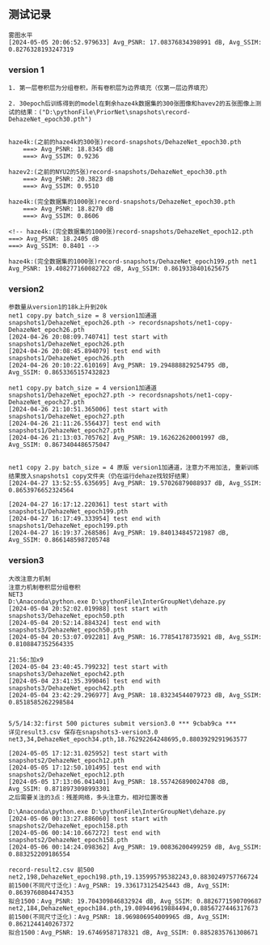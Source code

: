 ## 测试记录
    雾图水平
    [2024-05-05 20:06:52.979633] Avg_PSNR: 17.08376834398991 dB, Avg_SSIM: 0.8276328193247319
### version 1

    1. 第一层卷积层为分组卷积，所有卷积层为边界填充（仅第一层边界填充）

    2. 30epoch后训练得到的model在剩余haze4k数据集的300张图像和havev2的五张图像上测试的结果：("D:\pythonFile\PriorNet\snapshots\record-DehazeNet_epoch30.pth")


    haze4k:(之前的haze4k的300张)record-snapshots/DehazeNet_epoch30.pth
        ===> Avg_PSNR: 18.8345 dB 
        ===> Avg_SSIM: 0.9236 
    
    hazev2:(之前的NYU2的5张)record-snapshots/DehazeNet_epoch30.pth
        ===> Avg_PSNR: 20.3823 dB
        ===> Avg_SSIM: 0.9510
        
    haze4k:(完全数据集的1000张)record-snapshots/DehazeNet_epoch30.pth
        ===> Avg_PSNR: 18.8270 dB 
        ===> Avg_SSIM: 0.8606 

    <!-- haze4k:(完全数据集的1000张)record-snapshots/DehazeNet_epoch12.pth
    ===> Avg_PSNR: 18.2405 dB 
    ===> Avg_SSIM: 0.8401 -->

    haze4k:(完全数据集的1000张)record-snapshots/DehazeNet_epoch199.pth net1
    Avg_PSNR: 19.408277160082722 dB, Avg_SSIM: 0.8619338401625675


### version2
    参数量从version1的18k上升到20k
    net1 copy.py batch_size = 8 version1加通道
    snapshots1/DehazeNet_epoch26.pth -> recordsnapshots/net1-copy-DehazeNet_epoch26.pth
    [2024-04-26 20:08:09.740741] test start with snapshots1/DehazeNet_epoch26.pth
    [2024-04-26 20:08:45.894079] test end with snapshots1/DehazeNet_epoch26.pth
    [2024-04-26 20:10:22.610169] Avg_PSNR: 19.294888829254795 dB, Avg_SSIM: 0.8653365157432823

    net1 copy.py batch_size = 4 version1加通道
    snapshots1/DehazeNet_epoch27.pth -> recordsnapshots/net1-copy-DehazeNet_epoch27.pth
    [2024-04-26 21:10:51.365006] test start with snapshots1/DehazeNet_epoch27.pth
    [2024-04-26 21:11:26.556437] test end with snapshots1/DehazeNet_epoch27.pth
    [2024-04-26 21:13:03.705762] Avg_PSNR: 19.162622620001997 dB, Avg_SSIM: 0.8673404486575047


    net1 copy 2.py batch_size = 4 原版 version1加通道，注意力不用加法, 重新训练结果放入snapshots1 copy文件夹（仍在运行dehaze找较好结果）
    [2024-04-27 13:52:55.635695] Avg_PSNR: 19.57026879088937 dB, Avg_SSIM: 0.8653976652324564

    [2024-04-27 16:17:12.220361] test start with snapshots1/DehazeNet_epoch199.pth
    [2024-04-27 16:17:49.333954] test end with snapshots1/DehazeNet_epoch199.pth
    [2024-04-27 16:19:37.268586] Avg_PSNR: 19.840134845721987 dB, Avg_SSIM: 0.8661485987205748

### version3
    大改注意力机制
    注意力机制卷积层分组卷积
    NET3
    D:\Anaconda\python.exe D:\pythonFile\InterGroupNet\dehaze.py 
    [2024-05-04 20:52:02.019988] test start with snapshots3/DehazeNet_epoch50.pth
    [2024-05-04 20:52:14.884324] test end with snapshots3/DehazeNet_epoch50.pth
    [2024-05-04 20:53:07.092281] Avg_PSNR: 16.77854178735921 dB, Avg_SSIM: 0.8108847352564335

    21:56:加x9
    [2024-05-04 23:40:45.799232] test start with snapshots3/DehazeNet_epoch42.pth
    [2024-05-04 23:41:35.399046] test end with snapshots3/DehazeNet_epoch42.pth
    [2024-05-04 23:42:29.296977] Avg_PSNR: 18.83234544079723 dB, Avg_SSIM: 0.8518585262298584

    
    5/5/14:32:first 500 pictures submit version3.0 *** 9cbab9ca ***
    详见result3.csv 保存在snapshots3-version3.0
    net3,34,DehazeNet_epoch34.pth,18.76292264248695,0.8803929291963577

    [2024-05-05 17:12:31.025952] test start with snapshots2/DehazeNet_epoch12.pth
    [2024-05-05 17:12:50.101495] test end with snapshots2/DehazeNet_epoch12.pth
    [2024-05-05 17:13:06.041401] Avg_PSNR: 18.557426890024708 dB, Avg_SSIM: 0.8718973098993301
    之后需要关注的3点：残差网络，多头注意力，相对位置改善

    D:\Anaconda\python.exe D:\pythonFile\InterGroupNet\dehaze.py 
    [2024-05-06 00:13:27.886060] test start with snapshots2/DehazeNet_epoch158.pth
    [2024-05-06 00:14:10.667272] test end with snapshots2/DehazeNet_epoch158.pth
    [2024-05-06 00:14:24.098362] Avg_PSNR: 19.00836200499259 dB, Avg_SSIM: 0.883252209186554
    
    record-result2.csv 前500
    net2,198,DehazeNet_epoch198.pth,19.135995795382243,0.8830249757766724  
    前1500(不同尺寸泛化)：Avg_PSNR: 19.336173125425443 dB, Avg_SSIM: 0.8639760804474353
    拟合1500：Avg_PSNR: 19.704309846832924 dB, Avg_SSIM: 0.8826771590709687
    net2,184,DehazeNet_epoch184.pth,19.089449619884494,0.8856727446317673
    前1500(不同尺寸泛化)：Avg_PSNR: 18.969806954009965 dB, Avg_SSIM: 0.8621244140267372
    拟合1500：Avg_PSNR: 19.67469587178321 dB, Avg_SSIM: 0.8852835761308671
